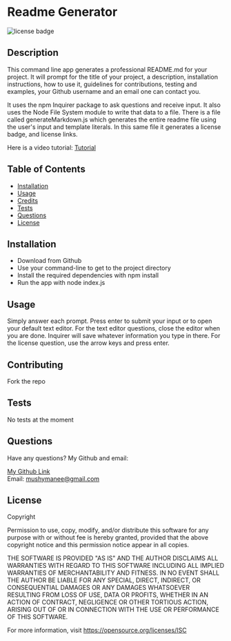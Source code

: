 # Readme Generator
![license badge](https://img.shields.io/badge/license-ISC-orange)
## Description 

This command line app generates a professional README.md for your project.
It will prompt for the title of your project, a description, installation instructions, how to use it, 
guidelines for contributions, testing and examples, your Github username and an email one can contact you.

It uses the npm Inquirer package to ask questions and receive input. It also uses the Node File System module 
to write that data to a file. There is a file called generateMarkdown.js which generates the entire 
readme file using the user's input and template literals. In this same file it generates a license badge, and 
license links.

Here is a video tutorial: [Tutorial](https://watch.screencastify.com/v/RIT5XGo9sfw1s0jCkwA3)

## Table of Contents

* [Installation](#installation)
* [Usage](#usage)
* [Credits](#contributing)
* [Tests](#tests)
* [Questions](#questions)
* [License](#license)

## Installation

- Download from Github
- Use your command-line to get to the project directory
- Install the required dependencies with npm install
- Run the app with node index.js

## Usage

Simply answer each prompt. Press enter to submit your input or to open your default text editor. 
For the text editor questions, close the editor when you are done. Inquirer will save whatever information 
you type in there. For the license question, use the arrow keys and press enter.

## Contributing

Fork the repo

## Tests

No tests at the moment

## Questions

Have any questions? My Github and email:

[My Github Link](https://github.com/mushymane)  
Email: mushymanee@gmail.com

## License
  
  Copyright <YEAR> <OWNER>

  Permission to use, copy, modify, and/or distribute this software for any purpose with or without fee is hereby granted, provided that the above copyright notice and this permission notice appear in all copies.

  THE SOFTWARE IS PROVIDED "AS IS" AND THE AUTHOR DISCLAIMS ALL WARRANTIES WITH REGARD TO THIS SOFTWARE INCLUDING ALL IMPLIED WARRANTIES OF MERCHANTABILITY AND FITNESS. IN NO EVENT SHALL THE AUTHOR BE LIABLE FOR ANY SPECIAL, DIRECT, INDIRECT, OR CONSEQUENTIAL DAMAGES OR ANY DAMAGES WHATSOEVER RESULTING FROM LOSS OF USE, DATA OR PROFITS, WHETHER IN AN ACTION OF CONTRACT, NEGLIGENCE OR OTHER TORTIOUS ACTION, ARISING OUT OF OR IN CONNECTION WITH THE USE OR PERFORMANCE OF THIS SOFTWARE.

  For more information, visit https://opensource.org/licenses/ISC
  
  
